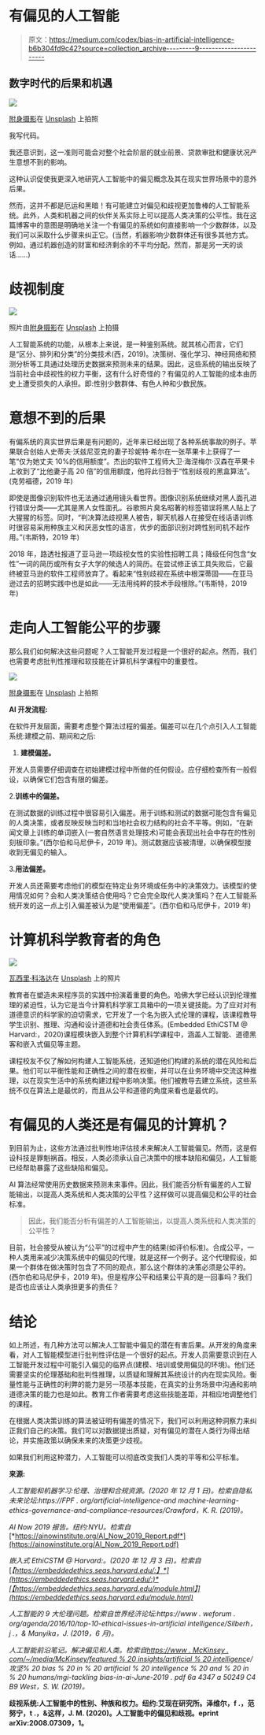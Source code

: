 # 有偏见的人工智能

> 原文：<https://medium.com/codex/bias-in-artificial-intelligence-b6b304fd9c42?source=collection_archive---------9----------------------->

## 数字时代的后果和机遇

![](img/0516959f13eea19890cd37d418729fd4.png)

[附身摄影](https://unsplash.com/@possessedphotography?utm_source=medium&utm_medium=referral)在 [Unsplash](https://unsplash.com?utm_source=medium&utm_medium=referral) 上拍照

我写代码。

我还意识到，这一准则可能会对整个社会阶层的就业前景、贷款审批和健康状况产生意想不到的影响。

这种认识促使我更深入地研究人工智能中的偏见概念及其在现实世界场景中的意外后果。

然而，这并不都是厄运和黑暗！有可能建立对偏见和歧视更加鲁棒的人工智能系统。此外，人类和机器之间的伙伴关系实际上可以提高人类决策的公平性。我在这篇博客中的意图是明确地关注一个有偏见的系统如何直接影响一个少数群体，以及我们可以采取什么步骤来纠正它。(当然，机器影响少数群体还有很多其他方式。例如，通过机器创造的财富和经济剩余的不平均分配。然而，那是另一天的谈话……)

# **歧视制度**

![](img/fc41217ded9271061490ea9638a82e96.png)

照片由[附身摄影](https://unsplash.com/@possessedphotography?utm_source=medium&utm_medium=referral)在 [Unsplash](https://unsplash.com?utm_source=medium&utm_medium=referral) 上拍摄

人工智能系统的功能，从根本上来说，是一种鉴别系统。就其核心而言，它们是“区分、排列和分类”的分类技术(西，2019)。决策树、强化学习、神经网络和预测分析等工具通过处理历史数据来预测未来的结果。因此，这些系统的输出反映了当前社会中歧视性的权力平衡，这有什么好奇怪的？有偏见的人工智能的成本由历史上遭受损失的人承担。即:性别少数群体、有色人种和少数民族。

# **意想不到的后果**

有偏系统的真实世界后果是有问题的，近年来已经出现了各种系统事故的例子。苹果联合创始人史蒂夫·沃兹尼亚克的妻子珍妮特·希尔在一张苹果卡上获得了一笔“仅为她丈夫 10%的信用额度”。杰出的软件工程师大卫·海涅梅尔·汉森在苹果卡上收到了“比他妻子高 20 倍”的信用额度，他将此归咎于“性别歧视的黑盒算法”。(克劳福德，2019 年)

即使是图像识别软件也无法通过通用镜头看世界。图像识别系统继续对黑人面孔进行错误分类——尤其是黑人女性面孔。谷歌照片臭名昭著的标签错误将黑人贴上了大猩猩的标签。同时，“判决算法歧视黑人被告，聊天机器人在接受在线话语训练时很容易采用种族主义和厌恶女性的语言，优步的面部识别对跨性别司机不起作用。”(韦斯特，2019 年)

2018 年，路透社报道了亚马逊一项歧视女性的实验性招聘工具；降级任何包含“女性”一词的简历或所有女子大学的候选人的简历。在尝试修正该工具失败后，它最终被亚马逊的软件工程师放弃了。看起来“性别歧视在系统中根深蒂固——在亚马逊过去的招聘实践中也是如此——无法用纯粹的技术手段根除。”(韦斯特，2019 年)

# **走向人工智能公平的步骤**

那么我们如何解决这些问题呢？人工智能开发过程是一个很好的起点。然而，我们也需要考虑批判性推理和软技能在计算机科学课程中的重要性。

![](img/dfbbe7cba03e168ee03028268423ec28.png)

[附身摄影](https://unsplash.com/@possessedphotography?utm_source=medium&utm_medium=referral)在 [Unsplash](https://unsplash.com?utm_source=medium&utm_medium=referral) 上拍照

**AI 开发流程:**

在软件开发层面，需要考虑整个算法过程的偏差。偏差可以在几个点引入人工智能系统:建模之前、期间和之后:

1.  **建模偏差。**

开发人员需要仔细调查在初始建模过程中所做的任何假设。应仔细检查所有一般假设，以确保它们包含有限的偏差。

2.**训练中的偏差。**

在测试数据的训练过程中很容易引入偏差。用于训练和测试的数据可能包含有偏见的人类决策，或者反映反映当时和当地社会权力结构的社会不平等。例如，“在新闻文章上训练的单词嵌入(一套自然语言处理技术)可能会表现出社会中存在的性别刻板印象。”(西尔伯和马尼伊卡，2019 年)。测试数据应该被清理，以确保模型接收到无偏见的输入。

3.**用法偏差。**

开发人员还需要考虑他们的模型在特定业务环境或任务中的决策效力。该模型的使用情况如何？会和人类决策结合使用吗？它会完全取代人类决策吗？在人工智能系统开发的这一点上引入偏差被认为是“使用偏差”。(西尔伯和马尼伊卡，2019 年)

# **计算机科学教育者的角色**

![](img/0c0e5f567e8730c1464f9560d884edd7.png)

[瓦西里·科洛达](https://unsplash.com/@napr0tiv?utm_source=medium&utm_medium=referral)在 [Unsplash](https://unsplash.com?utm_source=medium&utm_medium=referral) 上的照片

教育者在塑造未来程序员的实践中扮演着重要的角色。哈佛大学已经认识到伦理推理的紧迫性，认为它是当今计算机科学家工具箱中的一项关键技能。为了应对对有道德意识的科学家的迫切需求，它开发了一个名为嵌入式伦理的课程，该课程教导学生识别、推理、沟通和设计道德和社会责任体系。(Embedded EthiCSTM @ Harvard:，2020)课程模块嵌入到整个计算机科学课程中，涵盖人工智能、道德黑客和嵌入式偏见等主题。

课程校友不仅了解如何构建人工智能系统，还知道他们构建的系统的潜在风险和后果。他们可以平衡性能和正确性之间的潜在权衡，并可以在业务环境中交流这种推理，以在现实生活中的系统构建过程中影响决策。他们被教导去建立系统，这些系统不仅在算法上是最优的，而且从公平和道德的角度来看也是最优的。

# **有偏见的人类还是有偏见的计算机？**

到目前为止，这些方法通过批判性地评估技术来解决人工智能偏见。然而，这是假设科技是罪魁祸首。相反，人类必须承认自己决策中的根本缺陷和偏见，人工智能已经帮助暴露了这些缺陷和偏见。

AI 算法经常使用历史数据来预测未来事件。因此，我们能否分析有偏差的人工智能输出，以提高人类系统和人类决策的公平性？这样做可以提高偏见和公平的社会标准。

> 因此，我们能否分析有偏差的人工智能输出，以提高人类系统和人类决策的公平性？

目前，社会接受从被认为“公平”的过程中产生的结果(如评价标准)。合成公平，一种人类用来减少决策系统中的偏见的代理，就是这样一个例子。这个代理假设，如果一个群体在做决策时包含了不同的观点，那么这个群体的决策必须是公平的。(西尔伯和马尼伊卡，2019 年)。但是程序公平和结果公平真的是一回事吗？我们是否也应该让人类承担更多的责任？

# **结论**

如上所述，有几种方法可以解决人工智能中偏见的潜在有害后果。从开发的角度来看，对人工智能模型进行批判性评估是一个很好的起点。开发人员需要意识到在人工智能开发过程中可能引入偏见的临界点(建模、培训或使用偏见的环境)。他们还需要坚实的伦理基础和批判性推理，以质疑和理解其系统设计的内在现实风险。衡量性能与正确性的利弊的能力是另一项基本技能，在真实的业务场景中沟通和影响道德决策的能力也是如此。教育工作者需要考虑这些技能差距，并相应地调整他们的课程。

在根据人类决策训练的算法被证明有偏差的情况下，我们可以利用这种洞察力来纠正我们自己的决策。我们可以对数据提出质疑，对有偏见的潜在人类行为得出结论，并实施政策以确保未来的决策更少歧视。

如果我们利用这种潜力，人工智能可以彻底改变我们人类的平等和公平标准。

**来源:**

*人工智能和机器学习:伦理、治理和合规资源。(2020 年 12 月 1 日)。检索自隐私未来论坛:https://FPF . org/artificial-intelligence-and machine-learning-ethics-governance-and-compliance-resources/Crawford，K. R. (2019)。*

*AI Now 2019 报告。纽约:NYU。检索自*[*https://ainowinstitute.org/AI_Now_2019_Report.pdf*](https://ainowinstitute.org/AI_Now_2019_Report.pdf)

*嵌入式 EthiCSTM @ Harvard:。(2020 年 12 月 3 日)。检索自*[*【https://embeddedethics.seas.harvard.edu/:】*](https://embeddedethics.seas.harvard.edu/:)*[【https://embeddedethics.seas.harvard.edu/module.html】](https://embeddedethics.seas.harvard.edu/module.html)*

*人工智能的 9 大伦理问题。检索自世界经济论坛:https://www . weforum . org/agenda/2016/10/top-10-ethical-issues-in-artificial intelligence/Silberh，j .，& Manyika，J. (2019，6 月)。*

**人工智能前沿笔记。解决偏见和人类。检索自*[https://www . McKinsey . com/~/media/McKinsey/featured % 20 insights/artificial % 20 intelligenc](https://www.mckinsey.com/~/media/mckinsey/featured%20insights/artificial%20intelligenc)*e/攻坚% 20 bias % 20 in % 20 artificial % 20 intelligence % 20 and % 20 in % 20 humans/mgi-tackling bias-in-ai-June-2019 . pdf 6a 4347 a 50249 C4 B9 West，S. W. (2019)。**

**歧视系统:人工智能中的性别、种族和权力。纽约:艾现在研究所。泽维尔，f .，范努宁，t .，&这样，J. M. (2020)。人工智能中的偏见和歧视。eprint arXiv:2008.07309，1。**